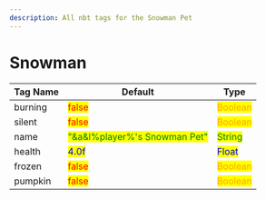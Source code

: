 ```yaml
---
description: All nbt tags for the Snowman Pet
---
```



# Snowman

| Tag Name     | Default                                                            | Type                                         |
| ------------ | ------------------------------------------------------------------ | -------------------------------------------- |
| burning | <mark style="color:red;">false</mark> | <mark style="color:orange;">Boolean</mark> |
| silent | <mark style="color:red;">false</mark> | <mark style="color:orange;">Boolean</mark> |
| name | <mark style="color:green;">"&a&l%player%'s Snowman Pet"</mark> | <mark style="color:green;">String</mark> |
| health | <mark style="color:blue;">4.0f</mark> | <mark style="color:blue;">Float</mark> |
| frozen | <mark style="color:red;">false</mark> | <mark style="color:orange;">Boolean</mark> |
| pumpkin | <mark style="color:red;">false</mark> | <mark style="color:orange;">Boolean</mark> |
